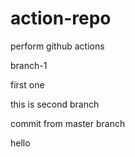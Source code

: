 # action-repo
perform github actions

branch-1

first one

this is second branch

commit from master branch

hello

